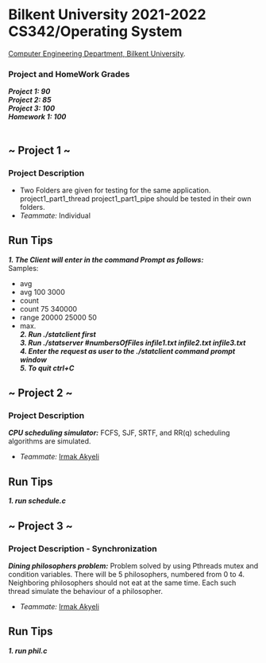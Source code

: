 # Bilkent University 2021-2022 CS342/Operating System 
[Computer Engineering Department, Bilkent University](http://w3.cs.bilkent.edu.tr/en/).  
### Project and HomeWork Grades

***Project 1:  90***     
***Project 2:  85***      
***Project 3:  100***  
***Homework 1: 100***  
<br />
## ~ Project 1 ~
### Project Description
- Two Folders are given for testing for the same application. project1_part1_thread  project1_part1_pipe should be tested in their own folders.  
- *Teammate:* Individual
## Run Tips
***1. The Client will enter in the command Prompt as follows:***<br /> 
Samples: 
+ avg
+ avg 100 3000
+ count
+ count 75 340000
+ range 20000 25000 50
+ max.  <br />
***2.  Run ./statclient first***  <br />
***3.  Run ./statserver #numbersOfFiles infile1.txt infile2.txt infile3.txt***  <br />
***4.  Enter the request as user to the ./statclient command prompt window***  <br />
***5. To quit ctrl+C*** <br />

## ~ Project 2 ~
### Project Description
***CPU scheduling simulator:*** FCFS, SJF, SRTF, and RR(q) scheduling algorithms are simulated.
- *Teammate:* [Irmak Akyeli](https://github.com/irmakakyeli)
## Run Tips
***1. run schedule.c***

## ~ Project 3 ~
### Project Description - Synchronization
***Dining philosophers problem:*** Problem solved by using Pthreads mutex and condition variables. There will be 5 philosophers, numbered from 0 to 4. Neighboring philosophers should not eat at the same time. Each such thread  simulate the behaviour of a philosopher.
- *Teammate:* [Irmak Akyeli](https://github.com/irmakakyeli)
## Run Tips
***1. run phil.c***
